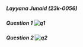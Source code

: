 ##### Layyana Junaid (23k-0056) 
##### Question 1 ![q1](https://github.com/layyana-junaid/PFFall23/assets/142867946/3916933e-8622-4ec1-9664-cf2a4260daf1)
##### Question 2 ![q2](https://github.com/layyana-junaid/PFFall23/assets/142867946/932c4b91-92c7-4459-9e2e-d44831d82974)
